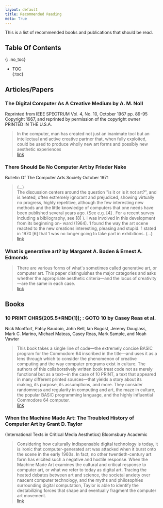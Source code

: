 ```yaml
---  
layout: default
title: Recommended Reading
meta: True
---  
```


This is a list of recommended books and publications that should be read.  


## Table Of Contents
{: .no_toc}
* TOC  
{:toc}

## Articles/Papers  

### The Digital Computer As A Creative Medium by A. M. Noll

Reprinted from IEEE SPECTRUM Vol. 4, No. 10, October 1967 pp. 89-95  
Copyright 1967, and reprinted by permission of the copyright owner PRINTED IN THE U.S.A.  

> In the computer, man has created not just an inanimate tool but an intellectual and active creative partner that, when fully exploited, could be used to produce wholly new art forms and possibly new aesthetic experiences  
>[link](https://de.scribd.com/doc/316891246/A-M-Noll-The-digital-computer-as-a-creative-medium)  

### There Should Be No Computer Art by Frieder Nake  

Bulletin Of The Computer Arts Society October 1971  

> (…)  
> The discussion centers around the question "is it or is it not art?", and is heated, often extremely ignorant and prejudiced, showing virtually no progress, highly repetitive, although the few interesting new methods and the little knowledge of computers that one needs have been published several years ago. (See e.g. [4] . For a recent survey including a bibliography, see [8] ). I was involved in this development from its beginning on- ward (1964). 1 found the way the art scene reacted to the new creations interesting, pleasing and stupid. 1 stated in 1970 [6] that 1 was no longer going to take part in exhibitions. (…)  
> [link](http://www.bbk.ac.uk/hosted/cache/archive/PAGE/PAGE18.pdf)  


### What is generative art? by Margaret A. Boden & Ernest A. Edmonds 

> There are various forms of what's sometimes called generative art, or computer art. This paper distinguishes the major categories and asks whether the appropriate aesthetic criteria—and the locus of creativity—are the same in each case.  
> [link](https://www.researchgate.net/profile/Ernest_Edmonds2/publication/233128802_What_is_generative_art/links/00463521693ec679c8000000.pdf)  

## Books 

### 10 PRINT CHR$(205.5+RND(1)); : GOTO 10 by Casey Reas et al.  
Nick Montfort, Patsy Baudoin, John Bell, Ian Bogost, Jeremy Douglass, Mark C. Marino, Michael Mateas, Casey Reas, Mark Sample, and Noah Vawter  

> This book takes a single line of code—the extremely concise BASIC program for the Commodore 64 inscribed in the title—and uses it as a lens through which to consider the phenomenon of creative computing and the way computer programs exist in culture. The authors of this collaboratively written book treat code not as merely functional but as a text—in the case of 10 PRINT, a text that appeared in many different printed sources—that yields a story about its making, its purpose, its assumptions, and more. They consider randomness and regularity in computing and art, the maze in culture, the popular BASIC programming language, and the highly influential Commodore 64 computer.  
> [link](http://10print.org/)

### When the Machine Made Art: The Troubled History of Computer Art by Grant D. Taylor  

(International Texts in Critical Media Aesthetics) Bloomsbury Academic  

> Considering how culturally indispensable digital technology is today, it is ironic that computer-generated art was attacked when it burst onto the scene in the early 1960s. In fact, no other twentieth-century art form has elicited such a negative and hostile response. When the Machine Made Art examines the cultural and critical response to computer art, or what we refer to today as digital art. Tracing the heated debates between art and science, the societal anxiety over nascent computer technology, and the myths and philosophies surrounding digital computation, Taylor is able to identify the destabilizing forces that shape and eventually fragment the computer art movement.   
> [link](http://www.bloomsbury.com/us/when-the-machine-made-art-9781623562724/)  

